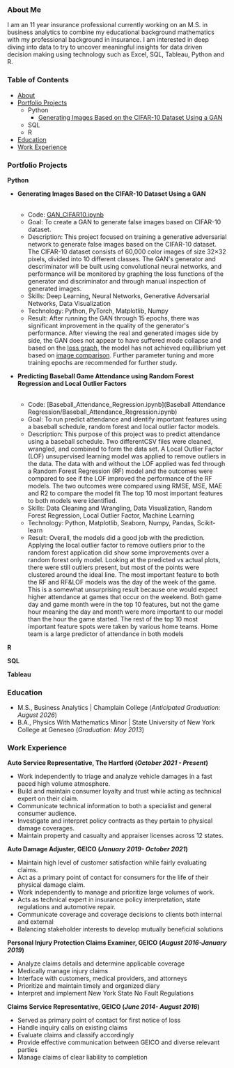### About Me
I am an 11 year insurance professional currently working on an M.S. in business analytics to combine my educational background mathematics with my professional background in insurance. I am interested in deep diving into data to try to uncover meaningful insights for data driven decision making using technology such as Excel, SQL, Tableau, Python and R.

### Table of Contents
- [About](https://github.com/dhaensch/dhaensch.github.io/blob/main/README.md#About_Me)
- [Portfolio Projects](https://github.com/dhaensch/dhaensch.github.io/blob/main/README.md#portfolio-projects)
  - Python
    - [Generating Images Based on the CIFAR-10 Dataset Using a GAN](https://github.com/dhaensch/dhaensch.github.io/blob/main/README.md#Generating_Images_Based_on_the_CIFAR-10_Dataset_Using_a_GAN) 
  - SQL
  - R
- [Education](https://github.com/dhaensch/dhaensch.github.io/blob/main/README.md#education)
- [Work Experience](https://github.com/dhaensch/dhaensch.github.io/blob/main/README.md#work_experience)  
 
### Portfolio Projects
**Python**
- **Generating Images Based on the CIFAR-10 Dataset Using a GAN**<br><br>
  - Code: [GAN_CIFAR10.ipynb](GAN_CIFAR10/GAN_CIFAR10.ipynb)<br>
  - Goal: To create a GAN to generate false images based on CIFAR-10 dataset.  <br>
  - Description: This project focused on training a generative adversarial network to generate false images based on the CIFAR-10 dataset. The CIFAR-10 dataset consists of 60,000 color images of size 32×32 pixels, divided into 10 different classes. The GAN's generator and descriminator will be built using convolutional neural networks, and performance will be monitored by graphing the loss functions of the generator and discriminator and through manual inspection of generated images.<br>
  - Skills: Deep Learning, Neural Networks, Generative Adversarial Networks, Data Visualization<br>
  - Technology: Python, PyTorch, Matplotlib, Numpy<br>
  - Result: After running the GAN through 15 epochs, there was significant improvement in the quality of the generator's performance. After viewing the real and generated images side by side, the GAN does not appear to have suffered mode collapse and based on the [loss graph](GAN_CIFAR10/GAN_CIFAR10_losses_during_training.png), the model has not achieved equillibrium yet based on [image comparison](GAN_CIFAR10/GAN_CIFAR10_finale_image_comparison.png). Further parameter tuning and more training epochs are recommended for further study.

- **Predicting Baseball Game Attendance using Random Forest Regression and Local Outlier Factors**<br><br>
  - Code: [Baseball_Attendance_Regression.ipynb](Baseball Attendance Regression/Baseball_Attendance_Regression.ipynb)<br>
  - Goal: To run predict attendance and identify important features using a baseball schedule, random forest and local outlier factor models.  <br>
  - Description: This purpose of this project was to predict attendance using a baseball schedule.  Two differentCSV files were cleaned, wrangled, and combined to form the data set. A Local Outlier Factor (LOF) unsupervised learning model was applied to remove outliers in the data. The data with and without the LOF applied was fed through a Random Forest Regression (RF) model and the outcomes were compared to see if the LOF improved the performance of the RF models. The two outcomes were compared using RMSE, MSE, MAE and R2 to compare the model fit The top 10 most important features to both models were identified.<br>
  - Skills: Data Cleaning and Wrangling, Data Visualization, Random Forest Regression, Local Outlier Factor, Machine Learning<br>
  - Technology: Python, Matplotlib, Seaborn, Numpy, Pandas, Scikit-learn <br>
  - Result: Overall, the models did a good job with the prediction. Applying the local outlier factor to remove outliers prior to the random forest application did show some improvements over a random forest only model. Looking at the predicted vs actual plots, there were still outliers present, but most of the points were clustered around the ideal line. The most important feature to both the RF and RF&LOF models was the day of the week of the game. This is a somewhat unsurprising result because one would expect higher attendance at games that occur on the weekend. Both game day and game month were in the top 10 features, but not the game hour meaning the day and month were more important to our model than the hour the game started. The rest of the top 10 most important feature spots were taken by various home teams. Home team is a large predictor of attendance in both models


**R**

**SQL**

**Tableau**

### Education
- M.S., Business Analytics | Champlain College (_Anticipated Graduation: August 2026_)
- B.A., Physics With Mathematics Minor | State University of New York College at Geneseo (_Graduation: May 2013_)


### Work Experience
**Auto Service Representative, The Hartford (_October 2021 - Present_)**
- Work independently to triage and analyze vehicle damages in a fast paced high volume atmosphere.
- Build and maintain consumer loyalty and trust while acting as technical expert on their claim.
- Communicate technical information to both a specialist and general consumer audience.
- Investigate and interpret policy contracts as they pertain to physical damage coverages.
- Maintain property and casualty and appraiser licenses across 12 states.

**Auto Damage Adjuster, GEICO (_January 2019- October 2021_)**
- Maintain high level of customer satisfaction while fairly evaluating claims.
- Act as a primary point of contact for consumers for the life of their physical damage claim.            
- Work independently to manage and prioritize large volumes of work.
- Acts as technical expert in insurance policy interpretation, state regulations and automotive repair.
- Communicate coverage and coverage decisions to clients both internal and external
- Balancing stakeholder interests to develop mutually beneficial solutions

**Personal Injury Protection Claims Examiner, GEICO (_August 2016-January 2019_)**
-  Analyze claims details and determine applicable coverage
-  Medically manage injury claims
-  Interface with customers, medical providers, and attorneys 
-  Prioritize and maintain timely and organized diary
-  Interpret and implement New York State No Fault Regulations

**Claims Service Representative, GEICO (_June 2014- August 2016_)**
- Served as primary point of contact for first notice of loss
- Handle inquiry calls on existing claims
- Evaluate claims and classify accordingly
- Provide effective communication between GEICO and diverse relevant parties
- Manage claims of clear liability to completion



